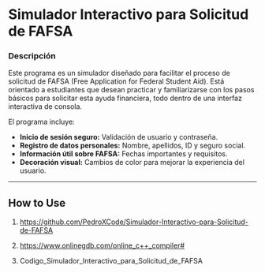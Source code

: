 # Simulador Interactivo para Solicitud de FAFSA

### Descripción
Este programa es un simulador diseñado para facilitar el proceso de solicitud de FAFSA (Free Application for Federal Student Aid). Está orientado a estudiantes que desean practicar y familiarizarse con los pasos básicos para solicitar esta ayuda financiera, todo dentro de una interfaz interactiva de consola.

El programa incluye:
- **Inicio de sesión seguro:** Validación de usuario y contraseña.
- **Registro de datos personales:** Nombre, apellidos, ID y seguro social.
- **Información útil sobre FAFSA:** Fechas importantes y requisitos.
- **Decoración visual:** Cambios de color para mejorar la experiencia del usuario.

---

## How to Use
1. https://github.com/PedroXCode/Simulador-Interactivo-para-Solicitud-de-FAFSA

2. https://www.onlinegdb.com/online_c++_compiler#

3. Codigo_Simulador_Interactivo_para_Solicitud_de_FAFSA


